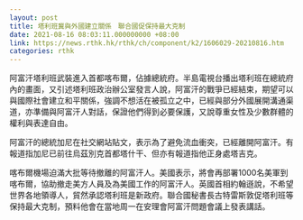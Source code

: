 ```yaml
---
layout: post
title: 塔利班冀與外國建立關係　聯合國促保持最大克制
date: 2021-08-16 08:03:11.000000000 +08:00
link: https://news.rthk.hk/rthk/ch/component/k2/1606029-20210816.htm
categories: rthk
---
```


阿富汗塔利班武裝進入首都喀布爾，佔據總統府。半島電視台播出塔利班在總統府內的畫面，又引述塔利班政治辦公室發言人說，阿富汗的戰爭已經結束，期望可以與國際社會建立和平關係，強調不想活在被孤立之中，已經與部分外國展開溝通渠道，亦準備與阿富汗人對話，保證他們得到必要保護，又說尊重女性及少數群體的權利與表達自由。

阿富汗的總統加尼在社交網站貼文，表示為了避免流血衝突，已經離開阿富汗。有報道指加尼已前往烏茲別克首都塔什干、但亦有報道指他正身處塔吉克。

喀布爾機場迫滿大批等待撤離的阿富汗人。美國表示，將會再部署1000名美軍到喀布爾，協助撤走美方人員及為美國工作的阿富汗人。英國首相約翰遜說，不希望世界各地領導人，貿然承認塔利班是新政府。聯合國秘書長古特雷斯敦促塔利班等保持最大克制，預料他會在當地周一在安理會阿富汗問題會議上發表講話。
